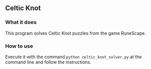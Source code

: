 ## Celtic Knot

### What it does

This program solves Celtic Knot puzzles from the game RuneScape.

### How to use

Execute it with the command `python celtic_knot_solver.py` at the command line
and follow the instructions.
